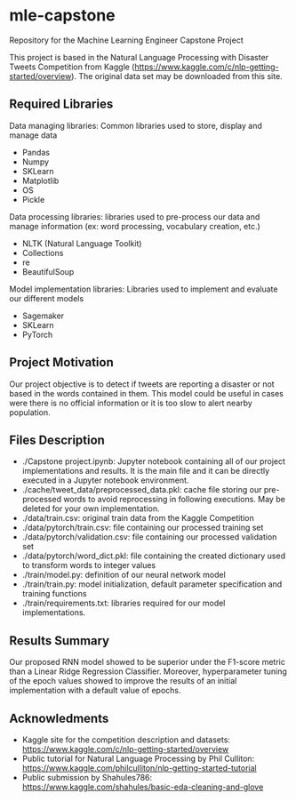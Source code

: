 # mle-capstone
Repository for the Machine Learning Engineer Capstone Project

This project is based in the Natural Language Processing with Disaster Tweets Competition from Kaggle (https://www.kaggle.com/c/nlp-getting-started/overview). The original data set may be downloaded from this site.

## Required Libraries
Data managing libraries: Common libraries used to store, display and manage data
- Pandas
- Numpy
- SKLearn
- Matplotlib
- OS
- Pickle

Data processing libraries: libraries used to pre-process our data and manage information (ex: word processing, vocabulary creation, etc.)
- NLTK (Natural Language Toolkit)
- Collections
- re
- BeautifulSoup

Model implementation libraries: Libraries used to implement and evaluate our different models
- Sagemaker
- SKLearn
- PyTorch

## Project Motivation
Our project objective is to detect if tweets are reporting a disaster or not based in the words contained in them. This model could be useful in cases were there is no official information or it is too slow to alert nearby population.

## Files Description
- ./Capstone project.ipynb: Jupyter notebook containing all of our project implementations and results. It is the main file and it can be directly executed in a Jupyter notebook environment.
- ./cache/tweet_data/preprocessed_data.pkl: cache file storing our pre-processed words to avoid reprocessing in following executions. May be deleted for your own implementation.
- ./data/train.csv: original train data from the Kaggle Competition
- ./data/pytorch/train.csv: file containing our processed training set
- ./data/pytorch/validation.csv: file containing our processed validation set
- ./data/pytorch/word_dict.pkl: file containing the created dictionary used to transform words to integer values
- ./train/model.py: definition of our neural network model
- ./train/train.py: model initialization, default parameter specification and training functions
- ./train/requirements.txt: libraries required for our model implementations.

## Results Summary
Our proposed RNN model showed to be superior under the F1-score metric than a Linear Ridge Regression Classifier. Moreover, hyperparameter tuning of the epoch values showed to improve the results of an initial implementation with a default value of epochs.

## Acknowledments
- Kaggle site for the competition description and datasets: https://www.kaggle.com/c/nlp-getting-started/overview
- Public tutorial for Natural Language Processing by Phil Culliton: https://www.kaggle.com/philculliton/nlp-getting-started-tutorial
- Public submission by Shahules786: https://www.kaggle.com/shahules/basic-eda-cleaning-and-glove
